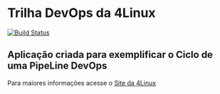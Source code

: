 # Trilha DevOps da 4Linux

<!-- Altere a Flag abaixo com sua URL do Travis -->
[![Build Status](https://travis-ci.com/reneerocha/DevOpsLab-HelloWorld.svg?branch=master)](https://travis-ci.com/reneerocha/DevOpsLab-HelloWorld)

## Aplicação criada para exemplificar o Ciclo de uma PipeLine DevOps


Para maiores informações acesse o [Site da 4Linux](https://www.4linux.com.br/cursos/devops)
